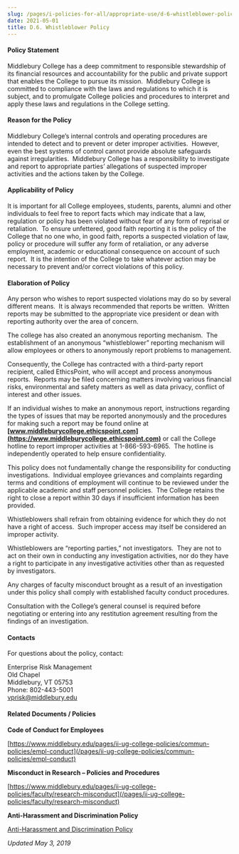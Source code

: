 ```yaml
---
slug: /pages/i-policies-for-all/appropriate-use/d-6-whistleblower-policy
date: 2021-05-01
title: D.6. Whistleblower Policy
---
```

#### **Policy Statement**

Middlebury College has a deep commitment to responsible stewardship of its financial resources and accountability for the public and private support that enables the College to pursue its mission.  Middlebury College is committed to compliance with the laws and regulations to which it is subject, and to promulgate College policies and procedures to interpret and apply these laws and regulations in the College setting.

#### **Reason for the Policy**

Middlebury College’s internal controls and operating procedures are intended to detect and to prevent or deter improper activities.  However, even the best systems of control cannot provide absolute safeguards against irregularities.  Middlebury College has a responsibility to investigate and report to appropriate parties’ allegations of suspected improper activities and the actions taken by the College.

#### **Applicability of Policy**

It is important for all College employees, students, parents, alumni and other individuals to feel free to report facts which may indicate that a law, regulation or policy has been violated without fear of any form of reprisal or retaliation.  To ensure unfettered, good faith reporting it is the policy of the College that no one who, in good faith, reports a suspected violation of law, policy or procedure will suffer any form of retaliation, or any adverse employment, academic or educational consequence on account of such report.  It is the intention of the College to take whatever action may be necessary to prevent and/or correct violations of this policy.

#### **Elaboration of Policy**

Any person who wishes to report suspected violations may do so by several different means.  It is always recommended that reports be written.  Written reports may be submitted to the appropriate vice president or dean with reporting authority over the area of concern.

The college has also created an anonymous reporting mechanism.  The establishment of an anonymous “whistleblower” reporting mechanism will allow employees or others to anonymously report problems to management.

Consequently, the College has contracted with a third-party report recipient, called EthicsPoint, who will accept and process anonymous reports.  Reports may be filed concerning matters involving various financial risks, environmental and safety matters as well as data privacy, conflict of interest and other issues.

If an individual wishes to make an anonymous report, instructions regarding the types of issues that may be reported anonymously and the procedures for making such a report may be found online at **[www.middleburycollege.ethicspoint.com](https://www.middleburycollege.ethicspoint.com)** or call the College hotline to report improper activities at 1-866-593-6965.  The hotline is independently operated to help ensure confidentiality.

This policy does not fundamentally change the responsibility for conducting investigations.  Individual employee grievances and complaints regarding terms and conditions of employment will continue to be reviewed under the applicable academic and staff personnel policies.  The College retains the right to close a report within 30 days if insufficient information has been provided.

Whistleblowers shall refrain from obtaining evidence for which they do not have a right of access.  Such improper access may itself be considered an improper activity.

Whistleblowers are “reporting parties,” not investigators.  They are not to act on their own in conducting any investigation activities, nor do they have a right to participate in any investigative activities other than as requested by investigators.

Any charges of faculty misconduct brought as a result of an investigation under this policy shall comply with established faculty conduct procedures.

Consultation with the College’s general counsel is required before negotiating or entering into any restitution agreement resulting from the findings of an investigation.

#### **Contacts**

For questions about the policy, contact:

Enterprise Risk Management\
Old Chapel\
Middlebury, VT 05753\
Phone: 802-443-5001\
[vprisk@middlebury.edu](mailto:vprisk@middlebury.edu)

#### **Related Documents / Policies**

**Code of Conduct for Employees**

[https://www.middlebury.edu/pages/ii-ug-college-policies/commun-policies/empl-conduct](/pages/ii-ug-college-policies/commun-policies/empl-conduct)

**Misconduct in Research – Policies and Procedures**

[https://www.middlebury.edu/pages/ii-ug-college-policies/faculty/research-misconduct](/pages/ii-ug-college-policies/faculty/research-misconduct)

**Anti-Harassment and Discrimination Policy**

[Anti-Harassment and Discrimination Policy](/assets/anti-harassment-prior-to-8-14-2020.pdf)

_Updated May 3, 2019_
